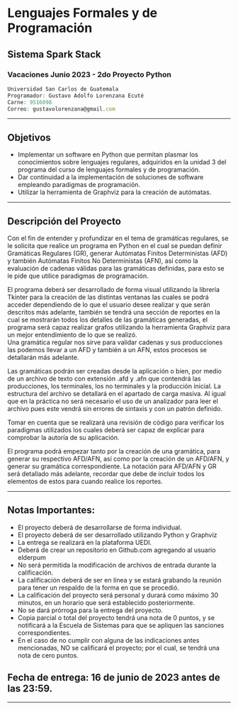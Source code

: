 # Lenguajes Formales y de Programación
## Sistema Spark Stack
### Vacaciones Junio 2023 - 2do Proyecto Python
```js
Universidad San Carlos de Guatemala
Programador: Gustavo Adolfo Lorenzana Ecuté
Carne: 9516098
Correo: gustavolorenzana@gmail.com
```
---
## Objetivos
 
* Implementar un software en Python que permitan plasmar los conocimientos sobre lenguajes regulares, adquiridos en la unidad 3 del programa del curso de lenguajes formales y de programación. 
* Dar continuidad a la implementación de soluciones de software empleando paradigmas de programación. 
* Utilizar la herramienta de Graphviz para la creación de autómatas. 
---
## Descripción del Proyecto
Con el fin de entender y profundizar en el tema de gramáticas regulares, se le solicita que realice un programa en Python en el cual se puedan definir Gramáticas Regulares (GR), generar Autómatas Finitos Deterministas (AFD) y también Autómatas Finitos No Deterministas (AFN), así como la evaluación de cadenas válidas para las gramáticas definidas, para esto se le pide que utilice paradigmas de programación. 
 
El programa deberá ser desarrollado de forma visual utilizando la librería Tkinter para la creación de las distintas ventanas las cuales se podrá acceder dependiendo de lo que el usuario desee realizar y que serán descritos más adelante, también se tendrá una sección de reportes en la cual se mostrarán todos los detalles de las gramáticas generadas, el programa será capaz realizar grafos utilizando la herramienta Graphviz para un mejor entendimiento de lo que se realizó.  
Una gramática regular nos sirve para validar cadenas y sus producciones las podemos llevar a un AFD y también a un AFN, estos procesos se detallarán más adelante. 
 
Las gramáticas podrán ser creadas desde la aplicación o bien, por medio de un archivo de texto con extensión .afd y .afn que contendrá las producciones, los terminales, los no terminales y la producción inicial. La estructura del archivo se detallará en el apartado de carga masiva. Al igual que en la práctica no será necesario el uso de un analizador para leer el archivo pues este vendrá sin errores de sintaxis y con un patrón definido. 
 
Tomar en cuenta que se realizará una revisión de código para verificar los paradigmas utilizados los cuales deberá ser capaz de explicar para comprobar la autoría de su aplicación. 
 
El programa podrá empezar tanto por la creación de una gramática, para generar su respectivo AFD/AFN, así como por la creación de un AFD/AFN, y generar su gramática correspondiente. La notación para AFD/AFN y GR será detallado más adelante, recordar que debe de incluir todos los elementos de estos para cuando realice los reportes.



---
## Notas Importantes: 
  
* El proyecto deberá de desarrollarse de forma individual. 
* El proyecto deberá de ser desarrollado utilizando Python y Graphviz 
* La entrega se realizará en la plataforma UEDI. 
* Deberá de crear un repositorio en Github.com agregando al usuario elderpum 
* No será permitida la modificación de archivos de entrada durante la calificación. 
* La calificación deberá de ser en línea y se estará grabando la reunión para tener un respaldo de la forma en que se procedió. 
* La calificación del proyecto será personal y durará como máximo 30 minutos, en un horario que será establecido posteriormente. 
* No se dará prórroga para la entrega del proyecto. 
* Copia parcial o total del proyecto tendrá una nota de 0 puntos, y se notificará a la Escuela de Sistemas para que se apliquen las sanciones correspondientes. 
* En el caso de no cumplir con alguna de las indicaciones antes mencionadas, NO se calificará el proyecto; por el cual, se tendrá una nota de cero puntos. 
 
  
## Fecha de entrega: 16 de junio de 2023 antes de las 23:59. 
---